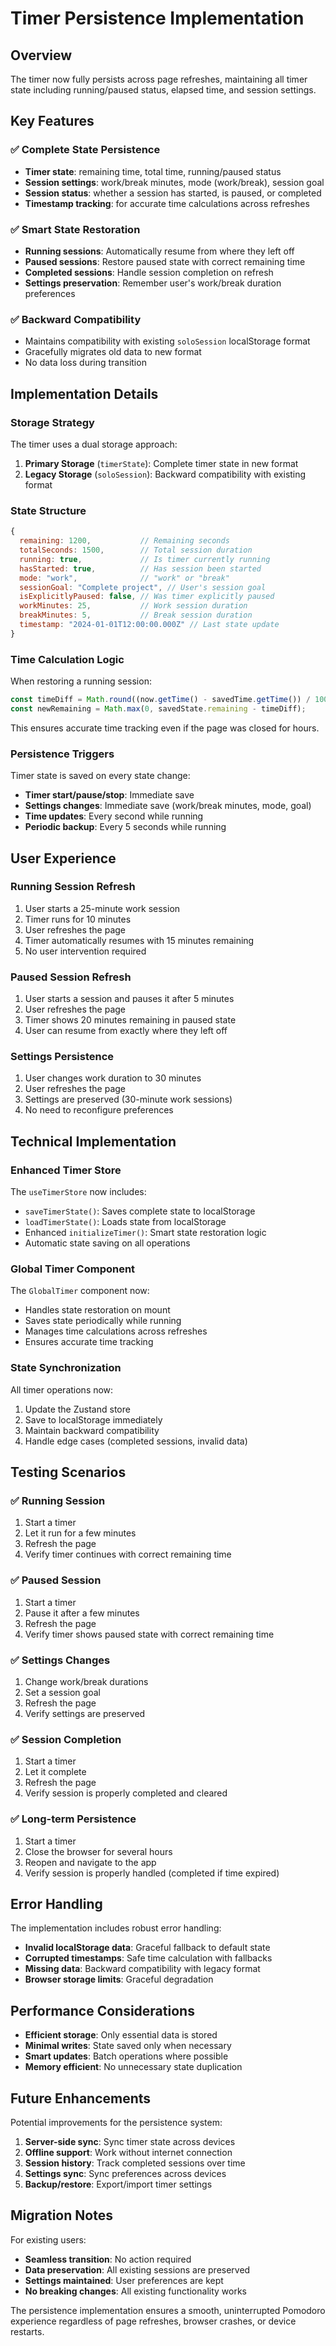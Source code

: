 # Timer Persistence Implementation

## Overview

The timer now fully persists across page refreshes, maintaining all timer state including running/paused status, elapsed time, and session settings.

## Key Features

### ✅ Complete State Persistence
- **Timer state**: remaining time, total time, running/paused status
- **Session settings**: work/break minutes, mode (work/break), session goal
- **Session status**: whether a session has started, is paused, or completed
- **Timestamp tracking**: for accurate time calculations across refreshes

### ✅ Smart State Restoration
- **Running sessions**: Automatically resume from where they left off
- **Paused sessions**: Restore paused state with correct remaining time
- **Completed sessions**: Handle session completion on refresh
- **Settings preservation**: Remember user's work/break duration preferences

### ✅ Backward Compatibility
- Maintains compatibility with existing `soloSession` localStorage format
- Gracefully migrates old data to new format
- No data loss during transition

## Implementation Details

### Storage Strategy

The timer uses a dual storage approach:

1. **Primary Storage** (`timerState`): Complete timer state in new format
2. **Legacy Storage** (`soloSession`): Backward compatibility with existing format

### State Structure

```javascript
{
  remaining: 1200,           // Remaining seconds
  totalSeconds: 1500,        // Total session duration
  running: true,             // Is timer currently running
  hasStarted: true,          // Has session been started
  mode: "work",              // "work" or "break"
  sessionGoal: "Complete project", // User's session goal
  isExplicitlyPaused: false, // Was timer explicitly paused
  workMinutes: 25,           // Work session duration
  breakMinutes: 5,           // Break session duration
  timestamp: "2024-01-01T12:00:00.000Z" // Last state update
}
```

### Time Calculation Logic

When restoring a running session:

```javascript
const timeDiff = Math.round((now.getTime() - savedTime.getTime()) / 1000);
const newRemaining = Math.max(0, savedState.remaining - timeDiff);
```

This ensures accurate time tracking even if the page was closed for hours.

### Persistence Triggers

Timer state is saved on every state change:

- **Timer start/pause/stop**: Immediate save
- **Settings changes**: Immediate save (work/break minutes, mode, goal)
- **Time updates**: Every second while running
- **Periodic backup**: Every 5 seconds while running

## User Experience

### Running Session Refresh
1. User starts a 25-minute work session
2. Timer runs for 10 minutes
3. User refreshes the page
4. Timer automatically resumes with 15 minutes remaining
5. No user intervention required

### Paused Session Refresh
1. User starts a session and pauses it after 5 minutes
2. User refreshes the page
3. Timer shows 20 minutes remaining in paused state
4. User can resume from exactly where they left off

### Settings Persistence
1. User changes work duration to 30 minutes
2. User refreshes the page
3. Settings are preserved (30-minute work sessions)
4. No need to reconfigure preferences

## Technical Implementation

### Enhanced Timer Store

The `useTimerStore` now includes:

- `saveTimerState()`: Saves complete state to localStorage
- `loadTimerState()`: Loads state from localStorage
- Enhanced `initializeTimer()`: Smart state restoration logic
- Automatic state saving on all operations

### Global Timer Component

The `GlobalTimer` component now:

- Handles state restoration on mount
- Saves state periodically while running
- Manages time calculations across refreshes
- Ensures accurate time tracking

### State Synchronization

All timer operations now:

1. Update the Zustand store
2. Save to localStorage immediately
3. Maintain backward compatibility
4. Handle edge cases (completed sessions, invalid data)

## Testing Scenarios

### ✅ Running Session
1. Start a timer
2. Let it run for a few minutes
3. Refresh the page
4. Verify timer continues with correct remaining time

### ✅ Paused Session
1. Start a timer
2. Pause it after a few minutes
3. Refresh the page
4. Verify timer shows paused state with correct remaining time

### ✅ Settings Changes
1. Change work/break durations
2. Set a session goal
3. Refresh the page
4. Verify settings are preserved

### ✅ Session Completion
1. Start a timer
2. Let it complete
3. Refresh the page
4. Verify session is properly completed and cleared

### ✅ Long-term Persistence
1. Start a timer
2. Close the browser for several hours
3. Reopen and navigate to the app
4. Verify session is properly handled (completed if time expired)

## Error Handling

The implementation includes robust error handling:

- **Invalid localStorage data**: Graceful fallback to default state
- **Corrupted timestamps**: Safe time calculation with fallbacks
- **Missing data**: Backward compatibility with legacy format
- **Browser storage limits**: Graceful degradation

## Performance Considerations

- **Efficient storage**: Only essential data is stored
- **Minimal writes**: State saved only when necessary
- **Smart updates**: Batch operations where possible
- **Memory efficient**: No unnecessary state duplication

## Future Enhancements

Potential improvements for the persistence system:

1. **Server-side sync**: Sync timer state across devices
2. **Offline support**: Work without internet connection
3. **Session history**: Track completed sessions over time
4. **Settings sync**: Sync preferences across devices
5. **Backup/restore**: Export/import timer settings

## Migration Notes

For existing users:

- **Seamless transition**: No action required
- **Data preservation**: All existing sessions are preserved
- **Settings maintained**: User preferences are kept
- **No breaking changes**: All existing functionality works

The persistence implementation ensures a smooth, uninterrupted Pomodoro experience regardless of page refreshes, browser crashes, or device restarts.

